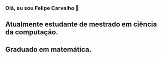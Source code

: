 ### Olá, eu sou Felipe Carvalho 👋
## Atualmente estudante de mestrado em ciência da computação.
## Graduado em matemática.
